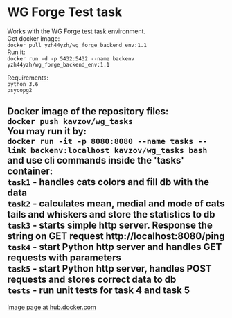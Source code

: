# WG Forge Test task
Works with the WG Forge test task environment.  
Get docker image:  
`docker pull yzh44yzh/wg_forge_backend_env:1.1`  
Run it:  
`docker run -d -p 5432:5432 --name backenv yzh44yzh/wg_forge_backend_env:1.1`  

Requirements:  
`python 3.6`  
`psycopg2`  


Docker image of the repository files:  
`docker push kavzov/wg_tasks`  
You may run it by:  
`docker run -it -p 8080:8080 --name tasks --link backenv:localhost kavzov/wg_tasks bash`  
and use cli commands inside the 'tasks' container:  
`task1` - handles cats colors and fill db with the data  
`task2` - calculates mean, medial and mode of cats tails and whiskers and store the statistics to db  
`task3` - starts simple http server. Response the string on GET request http://localhost:8080/ping  
`task4` - start Python http server and handles GET requests with parameters  
`task5` - start Python http server, handles POST requests and stores correct data to db  
`tests` - run unit tests for task 4 and task 5
---
[Image page at hub.docker.com](https://cloud.docker.com/u/kavzov/repository/docker/kavzov/wg_tasks)

